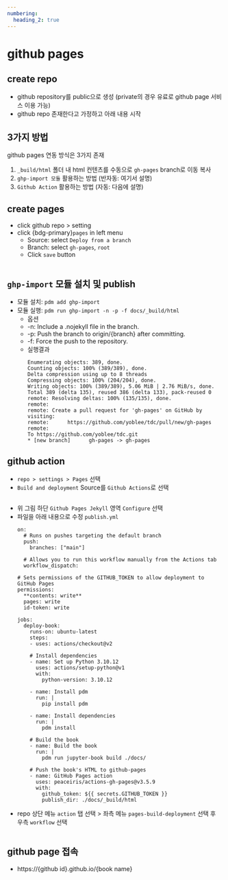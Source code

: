 ```yaml
---
numbering:
  heading_2: true
---
```


# github pages

## create repo
* github repository를 public으로 생성 (private의 경우 유료로 github page 서비스 이용 가능)
* github repo 존재한다고 가정하고 아래 내용 시작
  
## 3가지 방법
github pages 연동 방식은 3가지 존재
1) `_build/html` 폴더 내 html 컨텐츠를 수동으로 `gh-pages` branch로 이동 복사
2) `ghp-import 모듈` 활용하는 방법 (반자동: 여기서 설명)
3) `Github Action` 활용하는 방법 (자동: 다음에 설명)

## create pages
* click github repo > setting
* click {bdg-primary}`pages` in left menu
  * Source: select `Deploy from a branch`
  * Branch: select `gh-pages`, `root`
  * Click `save` button
    ```{figure} ./img/ghp_01.png

## `ghp-import` 모듈 설치 및 publish
* 모듈 설치: `pdm add ghp-import`
* 모듈 실행: `pdm run ghp-import -n -p -f docs/_build/html`
  * 옵션
  * -n: Include a .nojekyll file in the branch.
  * -p: Push the branch to origin/{branch} after committing.
  * -f: Force the push to the repository.
  * 실행결과
    ```none
    Enumerating objects: 389, done.
    Counting objects: 100% (389/389), done.
    Delta compression using up to 8 threads
    Compressing objects: 100% (204/204), done.
    Writing objects: 100% (389/389), 5.06 MiB | 2.76 MiB/s, done.
    Total 389 (delta 135), reused 386 (delta 133), pack-reused 0
    remote: Resolving deltas: 100% (135/135), done.
    remote: 
    remote: Create a pull request for 'gh-pages' on GitHub by visiting:
    remote:      https://github.com/yoblee/tdc/pull/new/gh-pages
    remote: 
    To https://github.com/yoblee/tdc.git
    * [new branch]      gh-pages -> gh-pages
    ``` 
## github action
* `repo > settings > Pages` 선택
* `Build and deployment` Source를 `Github Actions`로 선택
    ```{figure} ./img/git_action_01.png
* 위 그림 하단 `Github Pages Jekyll` 영역 `Configure` 선택
* 파일을 아래 내용으로 수정 `publish.yml`
  ```
  on:
    # Runs on pushes targeting the default branch
    push:
      branches: ["main"]

    # Allows you to run this workflow manually from the Actions tab
    workflow_dispatch:

  # Sets permissions of the GITHUB_TOKEN to allow deployment to GitHub Pages
  permissions:
    **contents: write**
    pages: write
    id-token: write

  jobs:
    deploy-book:
      runs-on: ubuntu-latest
      steps:
      - uses: actions/checkout@v2

      # Install dependencies
      - name: Set up Python 3.10.12
        uses: actions/setup-python@v1
        with:
          python-version: 3.10.12

      - name: Install pdm
        run: |
          pip install pdm

      - name: Install dependencies
        run: |
          pdm install

      # Build the book
      - name: Build the book
        run: |
          pdm run jupyter-book build ./docs/

      # Push the book's HTML to github-pages
      - name: GitHub Pages action
        uses: peaceiris/actions-gh-pages@v3.5.9
        with:
          github_token: ${{ secrets.GITHUB_TOKEN }}
          publish_dir: ./docs/_build/html
  ```
* repo 상단 메뉴 `action` 탭 선택 > 좌측 메뉴 `pages-build-deployment` 선택 후 우측 `workflow` 선택
    ```{figure} ./img/git_action_02.png

## github page 접속
* https://{github id}.github.io/{book name}


